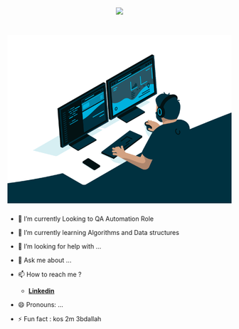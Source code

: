 <h1 align="center">
  <img src="https://readme-typing-svg.herokuapp.com?font=monoType&color=%230A711ADC&size=28&lines=Hello+There!!+;I+am+Osama+;Welcome+to+my+GitHub+:)">
  
  
</h1>
<h1 align="center">
  <img src="https://github.com/Osama-NJ/Osama-NJ/blob/main/img/code.gif">
</h1>




- 🤖 I’m currently Looking to QA Automation Role 
- 🌱 I’m currently learning Algorithms and Data structures

- 🤔 I’m looking for help with ...
- 💬 Ask me about ...
- 📫 How to reach me ?   
   * [**Linkedin**](https://www.linkedin.com/in/osamanajjar) 
- 😄 Pronouns: ...
- ⚡ Fun fact : kos 2m 3bdallah

